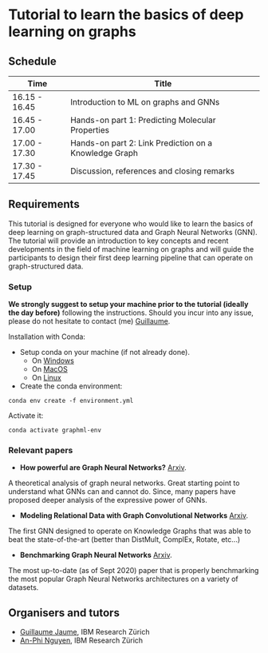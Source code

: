 
# Tutorial to learn the basics of deep learning on graphs

## Schedule

| Time        | Title                                
|-------------|--------------------------------------|
| 16.15 - 16.45 | Introduction to ML on graphs and GNNs |
| 16.45 - 17.00 | Hands-on part 1: Predicting Molecular Properties |
| 17.00 - 17.30 | Hands-on part 2: Link Prediction on a Knowledge Graph |
| 17.30 - 17.45 | Discussion, references and closing remarks |

## Requirements

This tutorial is designed for everyone who would like to learn the basics of deep learning on graph-structured data and Graph Neural Networks (GNN). The tutorial will provide an introduction to key concepts and recent developments in the field of machine learning on graphs and will guide the participants to design their first deep learning pipeline that can operate on graph-structured data.  

### Setup

**We strongly suggest to setup your machine prior to the tutorial (ideally the day before)** following the instructions. Should you incur into any issue, please do not hesitate to contact (me) [Guillaume](mailto:gja@zurich.ibm.com).

Installation with Conda:

- Setup conda on your machine (if not already done). 
    - On [Windows](https://docs.conda.io/projects/conda/en/latest/user-guide/install/windows.html)
    - On [MacOS](https://docs.conda.io/projects/conda/en/latest/user-guide/install/macos.html)
    - On [Linux](https://docs.conda.io/projects/conda/en/latest/user-guide/install/linux.html)
- Create the conda environment:

```console
conda env create -f environment.yml
```

Activate it:

```console
conda activate graphml-env
```

### Relevant papers

- **How powerful are Graph Neural Networks?** [Arxiv](https://arxiv.org/abs/1810.00826).

A theoretical analysis of graph neural networks. Great starting point to understand what GNNs can and cannot do. Since, many papers have proposed deeper analysis of the expressive power of GNNs. 

- **Modeling Relational Data with Graph Convolutional Networks** [Arxiv](https://arxiv.org/abs/1703.06103).

The first GNN designed to operate on Knowledge Graphs that was able to beat the state-of-the-art (better than DistMult, ComplEx, Rotate, etc...)

- **Benchmarking Graph Neural Networks** [Arxiv](https://arxiv.org/abs/2003.00982).

The most up-to-date (as of Sept 2020) paper that is properly benchmarking the most popular Graph Neural Networks architectures on a variety of datasets. 


## Organisers and tutors

- [Guillaume Jaume](https://researcher.watson.ibm.com/researcher/view.php?person=zurich-GJA), IBM Research Zürich
- [An-Phi Nguyen](https://researcher.watson.ibm.com/researcher/view.php?person=zurich-UYE), IBM Research Zürich

